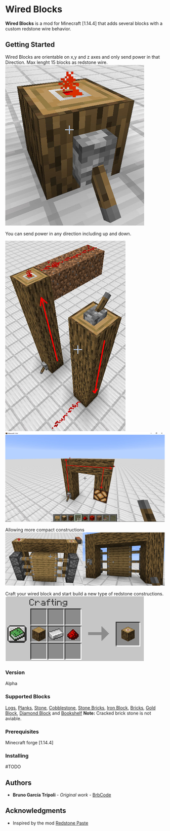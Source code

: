 # Wired Blocks

**Wired Blocks** is a mod for Minecraft [1.14.4] that adds several blocks with a custom redstone wire behavior.

## Getting Started

Wired Blocks are orientable on x,y and z axes and only send power in that Direction.
Max lenght 15 blocks as redstone wire.
![Wired Blocks Display](https://raw.githubusercontent.com/Brbcode/WiredBlocks/master/gitHubImages/image_01.jpg)

You can send power in any direction including up and down.

![Wired Blocks column example](https://raw.githubusercontent.com/Brbcode/WiredBlocks/master/gitHubImages/image_02_edited.jpg)
![Wired Blocks column example](https://raw.githubusercontent.com/Brbcode/WiredBlocks/master/gitHubImages/image_08.jpg)

Allowing more compact constructions
![Wired Blocks colapsed constuction example](https://raw.githubusercontent.com/Brbcode/WiredBlocks/master/gitHubImages/image_03.jpg)

Craft your wired block and start build a new type of redstone constructions.
![Wired Blocks recipe example](https://raw.githubusercontent.com/Brbcode/WiredBlocks/master/gitHubImages/image_04.jpg)
### Version
Alpha
### Supported Blocks
[Logs](https://minecraft.gamepedia.com/Log), [Planks](https://minecraft.gamepedia.com/Planks), [Stone](https://minecraft.gamepedia.com/Stone), [Cobblestone](https://minecraft.gamepedia.com/Cobblestone), [Stone Bricks](https://minecraft.gamepedia.com/Stone_Bricks), [Iron Block](https://minecraft.gamepedia.com/Block_of_Iron), [Bricks](https://minecraft.gamepedia.com/Bricks), [Gold Block](https://minecraft.gamepedia.com/Block_of_Gold), [Diamond Block](https://minecraft.gamepedia.com/Block_of_Diamond) and [Bookshelf](https://minecraft.gamepedia.com/Bookshelf)
**Note:** Cracked brick stone is not aviable.
### Prerequisites

Minecraft forge [1.14.4]

### Installing

#TODO

## Authors

* **Bruno García Trípoli** - *Original work* - [BrbCode](https://github.com/Brbcode)

## Acknowledgments
* Inspired by the mod [Redstone Paste](https://www.curseforge.com/minecraft/mc-mods/redstone-paste)

